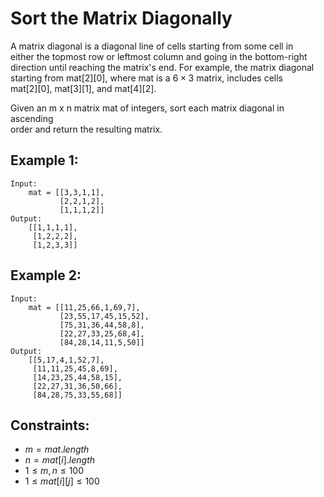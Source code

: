 # Sort the Matrix Diagonally

A matrix diagonal is a diagonal line of cells starting from some cell in  
either the topmost row or leftmost column and going in the bottom-right  
direction until reaching the matrix's end. For example, the matrix diagonal  
starting from mat[2][0], where mat is a $6 \times 3$ matrix, includes cells  
mat[2][0], mat[3][1], and mat[4][2].

Given an m x n matrix mat of integers, sort each matrix diagonal in ascending  
order and return the resulting matrix.

 

## Example 1:

    Input: 
        mat = [[3,3,1,1],
               [2,2,1,2],
               [1,1,1,2]]
    Output: 
        [[1,1,1,1],
         [1,2,2,2],
         [1,2,3,3]]

## Example 2:

    Input: 
        mat = [[11,25,66,1,69,7],
               [23,55,17,45,15,52],
               [75,31,36,44,58,8],
               [22,27,33,25,68,4],
               [84,28,14,11,5,50]]
    Output: 
        [[5,17,4,1,52,7],
         [11,11,25,45,8,69],
         [14,23,25,44,58,15],
         [22,27,31,36,50,66],
         [84,28,75,33,55,68]]

 

## Constraints:

* $m = mat.length$
* $n = mat[i].length$
* $1 \le m, n \le 100$
* $1 \le mat[i][j] \le 100$

